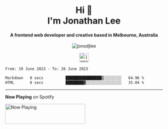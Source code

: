 <h1 align="center">Hi 👋 <br> I'm Jonathan Lee <!--<img src="https://emojis.slackmojis.com/emojis/images/1531849430/4246/blob-sunglasses.gif?1531849430" width="35"/>--></h1>
<h4 align="center">A frontend web developer and creative based in Melbourne, Australia</h4>
<!--<p align="center"><img src="https://image.flaticon.com/icons/svg/197/197507.svg" width="30"/><img src="https://image.flaticon.com/icons/svg/1452/1452385.svg" width="30"/></p>-->

<!--<p align="center"><img src="https://github.com/devicons/devicon/blob/c5378d6c2510ffa0b3e4475af95618a8048d6cf1/icons/bootstrap/bootstrap-plain.svg" alt="bootstrap" width="30" height="30"/> <img src="https://github.com/devicons/devicon/blob/c5378d6c2510ffa0b3e4475af95618a8048d6cf1/icons/css3/css3-plain-wordmark.svg" alt="css3" width="30" height="30"/> <img src="https://github.com/devicons/devicon/blob/c5378d6c2510ffa0b3e4475af95618a8048d6cf1/icons/html5/html5-plain-wordmark.svg" alt="html5" width="30" height="30"/> <img src="https://github.com/jonodjlee/icons/blob/4adbefc548a5af4c8f03b4dae981113d43fdadf7/icons/Adobe_Illustrator_CC_icon.svg" alt="illustrator" width="30" height="30"/> <img src="https://www.vectorlogo.zone/logos/invisionapp/invisionapp-icon.svg" alt="invision" width="30" height="30"/> <img src="https://github.com/devicons/devicon/blob/c5378d6c2510ffa0b3e4475af95618a8048d6cf1/icons/javascript/javascript-original.svg" alt="javascript" width="30" height="30"/> <img src="https://www.vectorlogo.zone/logos/figma/figma-icon.svg" alt="figma" width="30" height="30"/> </p>-->

<!--<p align="center"><img src="https://github-readme-stats.vercel.app/api/top-langs/?username=jonodjlee&layout=compact&hide=html" alt="jonodjlee" /></p>-->

<p align="center"><img src="https://github-readme-stats.vercel.app/api?username=jonodjlee&show_icons=true&count_private=true&include_all_commits=true&title_color=008642" alt="jonodjlee" /></p>

<p align="center">
<a href="https://linkedin.com/in/jonodjlee" target="blank"><img align="center" src="https://cdn.jsdelivr.net/npm/simple-icons@3.0.1/icons/linkedin.svg" alt="jonodjlee" height="30" width="30" /></a> <!--<a href="https://github.com/jonodjlee" target="blank"><img align="center" src="https://cdn.jsdelivr.net/npm/simple-icons@3.0.1/icons/github.svg" alt="jonodjlee" height="30" width="30" /></a>-->
</p>

<!--START_SECTION:waka-->

```txt
From: 19 June 2023 - To: 26 June 2023

Markdown   0 secs          ████████████████▒░░░░░░░░   64.96 %
HTML       0 secs          ████████▓░░░░░░░░░░░░░░░░   35.04 %
```

<!--END_SECTION:waka-->

---

**Now Playing** on Spotify

<a href="https://spotify-realtime.vercel.app/now-playing?open">
    <img src="https://spotify-realtime.vercel.app/now-playing" width="256" height="64" alt="Now Playing">
</a>

<!--![Alt text](https://spotify-recently-played-jonodjlee.vercel.app/api?user=n7uyuj9of1r19y2xkrytai8p3)-->
<!--![Alt text](https://spotify-recently-played-readme.vercel.app/api?user=n7uyuj9of1r19y2xkrytai8p3)-->

<!--
**jonodjlee/jonodjlee** is a ✨ _special_ ✨ repository because its `README.md` (this file) appears on your GitHub profile.

Here are some ideas to get you started:

- 🔭 I’m currently working on ...
- 🌱 I’m currently learning ...
- 👯 I’m looking to collaborate on ...
- 🤔 I’m looking for help with ...
- 💬 Ask me about ...
- 📫 How to reach me: ...
- 😄 Pronouns: ...
- ⚡ Fun fact: ...
-->
